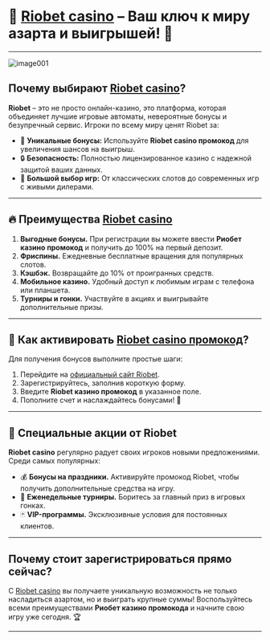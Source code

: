 # 🎰 [Riobet casino](https://brandplay.link/dtx89f2L) – Ваш ключ к миру азарта и выигрышей! 💎

---
![image001](https://github.com/user-attachments/assets/3e63ea83-2bb2-45ee-a15a-160adb6fac96)

## Почему выбирают [Riobet casino](https://brandplay.link/dtx89f2L)?

**Riobet** – это не просто онлайн-казино, это платформа, которая объединяет лучшие игровые автоматы, невероятные бонусы и безупречный сервис. Игроки по всему миру ценят Riobet за:

- 🌟 **Уникальные бонусы:** Используйте **Riobet casino промокод** для увеличения шансов на выигрыш.
- 🔒 **Безопасность:** Полностью лицензированное казино с надежной защитой ваших данных.
- 🎲 **Большой выбор игр:** От классических слотов до современных игр с живыми дилерами.

---

## 🔥 Преимущества [Riobet casino](https://brandplay.link/dtx89f2L)

1. **Выгодные бонусы.** При регистрации вы можете ввести **Риобет казино промокод** и получить до 100% на первый депозит. 
2. **Фриспины.** Ежедневные бесплатные вращения для популярных слотов.
3. **Кэшбэк.** Возвращайте до 10% от проигранных средств.
4. **Мобильное казино.** Удобный доступ к любимым играм с телефона или планшета.
5. **Турниры и гонки.** Участвуйте в акциях и выигрывайте дополнительные призы.

---

## 🎁 Как активировать [Riobet casino промокод](https://brandplay.link/dtx89f2L)?

Для получения бонусов выполните простые шаги:

1. Перейдите на [официальный сайт Riobet](https://brandplay.link/dtx89f2L).
2. Зарегистрируйтесь, заполнив короткую форму.
3. Введите **Riobet казино промокод** в указанное поле.
4. Пополните счет и наслаждайтесь бонусами! 🚀

---

## 🎉 Специальные акции от Riobet

**Riobet casino** регулярно радует своих игроков новыми предложениями. Среди самых популярных:

- 💰 **Бонусы на праздники.** Активируйте промокод Riobet, чтобы получить дополнительные средства на игру.
- 🎰 **Еженедельные турниры.** Боритесь за главный приз в игровых гонках.
- 🃏 **VIP-программы.** Эксклюзивные условия для постоянных клиентов.

---

## Почему стоит зарегистрироваться прямо сейчас?

С [Riobet casino](https://brandplay.link/dtx89f2L) вы получаете уникальную возможность не только насладиться азартом, но и выиграть крупные суммы! Воспользуйтесь всеми преимуществами **Риобет казино промокода** и начните свою игру уже сегодня. 🏆

---

